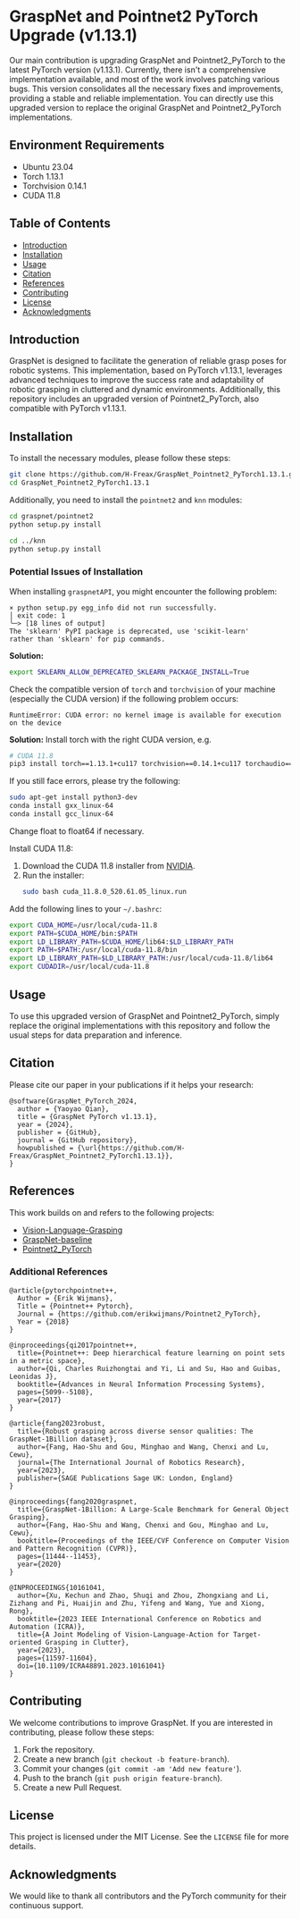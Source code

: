 # GraspNet and Pointnet2 PyTorch Upgrade (v1.13.1)

Our main contribution is upgrading GraspNet and Pointnet2_PyTorch to the latest PyTorch version (v1.13.1). Currently, there isn't a comprehensive implementation available, and most of the work involves patching various bugs. This version consolidates all the necessary fixes and improvements, providing a stable and reliable implementation. You can directly use this upgraded version to replace the original GraspNet and Pointnet2_PyTorch implementations.

## Environment Requirements
- Ubuntu 23.04
- Torch 1.13.1
- Torchvision 0.14.1
- CUDA 11.8

## Table of Contents
- [Introduction](#introduction)
- [Installation](#installation)
- [Usage](#usage)
- [Citation](#citation)
- [References](#references)
- [Contributing](#contributing)
- [License](#license)
- [Acknowledgments](#acknowledgments)

## Introduction
GraspNet is designed to facilitate the generation of reliable grasp poses for robotic systems. This implementation, based on PyTorch v1.13.1, leverages advanced techniques to improve the success rate and adaptability of robotic grasping in cluttered and dynamic environments. Additionally, this repository includes an upgraded version of Pointnet2_PyTorch, also compatible with PyTorch v1.13.1.

## Installation
To install the necessary modules, please follow these steps:

```bash
git clone https://github.com/H-Freax/GraspNet_Pointnet2_PyTorch1.13.1.git
cd GraspNet_Pointnet2_PyTorch1.13.1
```

Additionally, you need to install the `pointnet2` and `knn` modules:

```bash
cd graspnet/pointnet2
python setup.py install

cd ../knn
python setup.py install
```

### Potential Issues of Installation
When installing `graspnetAPI`, you might encounter the following problem:

```
× python setup.py egg_info did not run successfully.
│ exit code: 1
╰─> [18 lines of output]
The 'sklearn' PyPI package is deprecated, use 'scikit-learn'
rather than 'sklearn' for pip commands.
```

**Solution:**
```bash
export SKLEARN_ALLOW_DEPRECATED_SKLEARN_PACKAGE_INSTALL=True
```

Check the compatible version of `torch` and `torchvision` of your machine (especially the CUDA version) if the following problem occurs:

```
RuntimeError: CUDA error: no kernel image is available for execution on the device
```

**Solution:** Install torch with the right CUDA version, e.g.

```bash
# CUDA 11.8
pip3 install torch==1.13.1+cu117 torchvision==0.14.1+cu117 torchaudio==0.13.1 --extra-index-url https://download.pytorch.org/whl/cu117
```

If you still face errors, please try the following:

```bash
sudo apt-get install python3-dev
conda install gxx_linux-64
conda install gcc_linux-64
```

Change float to float64 if necessary.

Install CUDA 11.8:

1. Download the CUDA 11.8 installer from [NVIDIA](https://developer.nvidia.com/cuda-downloads).
2. Run the installer:
   ```bash
   sudo bash cuda_11.8.0_520.61.05_linux.run
   ```

Add the following lines to your `~/.bashrc`:

```bash
export CUDA_HOME=/usr/local/cuda-11.8
export PATH=$CUDA_HOME/bin:$PATH
export LD_LIBRARY_PATH=$CUDA_HOME/lib64:$LD_LIBRARY_PATH
export PATH=$PATH:/usr/local/cuda-11.8/bin
export LD_LIBRARY_PATH=$LD_LIBRARY_PATH:/usr/local/cuda-11.8/lib64
export CUDADIR=/usr/local/cuda-11.8
```

## Usage
To use this upgraded version of GraspNet and Pointnet2_PyTorch, simply replace the original implementations with this repository and follow the usual steps for data preparation and inference.

## Citation
Please cite our paper in your publications if it helps your research:

```
@software{GraspNet_PyTorch_2024,
  author = {Yaoyao Qian},
  title = {GraspNet PyTorch v1.13.1},
  year = {2024},
  publisher = {GitHub},
  journal = {GitHub repository},
  howpublished = {\url{https://github.com/H-Freax/GraspNet_Pointnet2_PyTorch1.13.1}},
}
```

## References
This work builds on and refers to the following projects:

- [Vision-Language-Grasping](https://github.com/xukechun/Vision-Language-Grasping)
- [GraspNet-baseline](https://github.com/graspnet/graspnet-baseline)
- [Pointnet2_PyTorch](https://github.com/erikwijmans/Pointnet2_PyTorch)

### Additional References
```
@article{pytorchpointnet++,
  Author = {Erik Wijmans},
  Title = {Pointnet++ Pytorch},
  Journal = {https://github.com/erikwijmans/Pointnet2_PyTorch},
  Year = {2018}
}

@inproceedings{qi2017pointnet++,
  title={Pointnet++: Deep hierarchical feature learning on point sets in a metric space},
  author={Qi, Charles Ruizhongtai and Yi, Li and Su, Hao and Guibas, Leonidas J},
  booktitle={Advances in Neural Information Processing Systems},
  pages={5099--5108},
  year={2017}
}

@article{fang2023robust,
  title={Robust grasping across diverse sensor qualities: The GraspNet-1Billion dataset},
  author={Fang, Hao-Shu and Gou, Minghao and Wang, Chenxi and Lu, Cewu},
  journal={The International Journal of Robotics Research},
  year={2023},
  publisher={SAGE Publications Sage UK: London, England}
}

@inproceedings{fang2020graspnet,
  title={GraspNet-1Billion: A Large-Scale Benchmark for General Object Grasping},
  author={Fang, Hao-Shu and Wang, Chenxi and Gou, Minghao and Lu, Cewu},
  booktitle={Proceedings of the IEEE/CVF Conference on Computer Vision and Pattern Recognition (CVPR)},
  pages={11444--11453},
  year={2020}
}

@INPROCEEDINGS{10161041,
  author={Xu, Kechun and Zhao, Shuqi and Zhou, Zhongxiang and Li, Zizhang and Pi, Huaijin and Zhu, Yifeng and Wang, Yue and Xiong, Rong},
  booktitle={2023 IEEE International Conference on Robotics and Automation (ICRA)}, 
  title={A Joint Modeling of Vision-Language-Action for Target-oriented Grasping in Clutter}, 
  year={2023},
  pages={11597-11604},
  doi={10.1109/ICRA48891.2023.10161041}
}
```

## Contributing
We welcome contributions to improve GraspNet. If you are interested in contributing, please follow these steps:

1. Fork the repository.
2. Create a new branch (`git checkout -b feature-branch`).
3. Commit your changes (`git commit -am 'Add new feature'`).
4. Push to the branch (`git push origin feature-branch`).
5. Create a new Pull Request.

## License
This project is licensed under the MIT License. See the `LICENSE` file for more details.

## Acknowledgments
We would like to thank all contributors and the PyTorch community for their continuous support.
